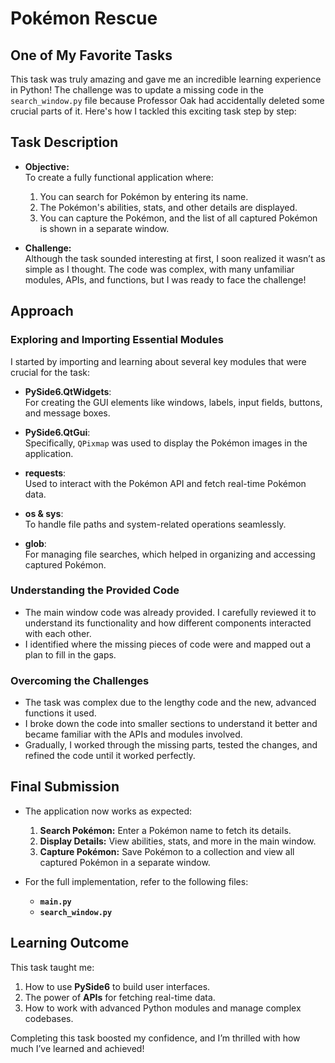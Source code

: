 # Pokémon Rescue

## One of My Favorite Tasks

This task was truly amazing and gave me an incredible learning experience in Python! The challenge was to update a missing code in the `search_window.py` file because Professor Oak had accidentally deleted some crucial parts of it. Here's how I tackled this exciting task step by step:

## Task Description

- **Objective:**  
  To create a fully functional application where:
  1. You can search for Pokémon by entering its name.
  2. The Pokémon's abilities, stats, and other details are displayed.
  3. You can capture the Pokémon, and the list of all captured Pokémon is shown in a separate window.

- **Challenge:**  
  Although the task sounded interesting at first, I soon realized it wasn’t as simple as I thought. The code was complex, with many unfamiliar modules, APIs, and functions, but I was ready to face the challenge!

## Approach

### Exploring and Importing Essential Modules
I started by importing and learning about several key modules that were crucial for the task:

- **PySide6.QtWidgets**:  
  For creating the GUI elements like windows, labels, input fields, buttons, and message boxes.

- **PySide6.QtGui**:  
  Specifically, `QPixmap` was used to display the Pokémon images in the application.

- **requests**:  
  Used to interact with the Pokémon API and fetch real-time Pokémon data.

- **os & sys**:  
  To handle file paths and system-related operations seamlessly.

- **glob**:  
  For managing file searches, which helped in organizing and accessing captured Pokémon.

### Understanding the Provided Code
- The main window code was already provided. I carefully reviewed it to understand its functionality and how different components interacted with each other.
- I identified where the missing pieces of code were and mapped out a plan to fill in the gaps.

### Overcoming the Challenges
- The task was complex due to the lengthy code and the new, advanced functions it used.
- I broke down the code into smaller sections to understand it better and became familiar with the APIs and modules involved.
- Gradually, I worked through the missing parts, tested the changes, and refined the code until it worked perfectly.

## Final Submission
- The application now works as expected:
  1. **Search Pokémon:** Enter a Pokémon name to fetch its details.
  2. **Display Details:** View abilities, stats, and more in the main window.
  3. **Capture Pokémon:** Save Pokémon to a collection and view all captured Pokémon in a separate window.

- For the full implementation, refer to the following files:
  - **`main.py`**
  - **`search_window.py`**

## Learning Outcome
This task taught me:
1. How to use **PySide6** to build user interfaces.
2. The power of **APIs** for fetching real-time data.
3. How to work with advanced Python modules and manage complex codebases.

Completing this task boosted my confidence, and I’m thrilled with how much I’ve learned and achieved!